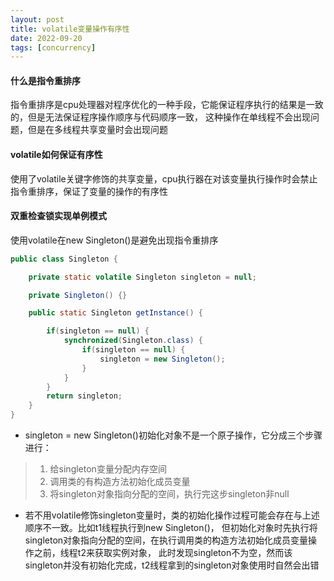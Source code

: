 ```yaml
---
layout: post
title: volatile变量操作有序性
date: 2022-09-20
tags: [concurrency]
---
```


#### 什么是指令重排序
指令重排序是cpu处理器对程序优化的一种手段，它能保证程序执行的结果是一致的，但是无法保证程序操作顺序与代码顺序一致，
这种操作在单线程不会出现问题，但是在多线程共享变量时会出现问题

#### volatile如何保证有序性
使用了volatile关键字修饰的共享变量，cpu执行器在对该变量执行操作时会禁止指令重排序，保证了变量的操作的有序性

#### 双重检查锁实现单例模式
使用volatile在new Singleton()是避免出现指令重排序
```java
public class Singleton {

    private static volatile Singleton singleton = null;

    private Singleton() {}

    public static Singleton getInstance() {

        if(singleton == null) {
            synchronized(Singleton.class) {
                if(singleton == null) {
                    singleton = new Singleton();
                }
            }
        }
        return singleton;
    }
}
```
- singleton = new Singleton()初始化对象不是一个原子操作，它分成三个步骤进行：
>1. 给singleton变量分配内存空间
>2. 调用类的有构造方法初始化成员变量
>3. 将singleton对象指向分配的空间，执行完这步singleton非null
- 若不用volatile修饰singleton变量时，类的初始化操作过程可能会存在与上述顺序不一致。比如t1线程执行到new Singleton()，
但初始化对象时先执行将singleton对象指向分配的空间，在执行调用类的构造方法初始化成员变量操作之前，线程t2来获取实例对象，
此时发现singleton不为空，然而该singleton并没有初始化完成，t2线程拿到的singleton对象使用时自然会出错


